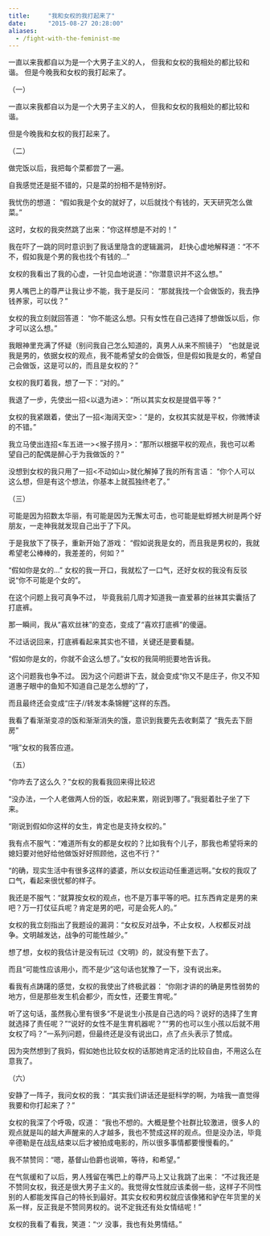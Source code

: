 ```yaml
---
title:     "我和女权的我打起来了"
date:      "2015-08-27 20:28:00"
aliases:
  - /fight-with-the-feminist-me
---
```


一直以来我都自以为是一个大男子主义的人，
但我和女权的我相处的都比较和谐。
但是今晚我和女权的我打起来了。

<!--more-->

（一）

一直以来我都自以为是一个大男子主义的人，
但我和女权的我相处的都比较和谐。

但是今晚我和女权的我打起来了。


（二）

做完饭以后，我把每个菜都尝了一遍。

自我感觉还是挺不错的，只是菜的扮相不是特别好。

我忧伤的想道：
“假如我是个女的就好了，以后就找个有钱的，天天研究怎么做菜。”

这时，女权的我突然跳了出来：“你这样想是不对的！”

我在吓了一跳的同时意识到了我话里隐含的逻辑漏洞，
赶快心虚地解释道：“不不不，假如我是个男的我也找个有钱的...”

女权的我看出了我的心虚，一针见血地说道：“你潜意识并不这么想。”

男人嘴巴上的尊严让我让步不能，我于是反问：
“那就我找一个会做饭的，我去挣钱养家，可以伐？”

女权的我立刻就回答道：
“你不能这么想。只有女性在自己选择了想做饭以后，你才可以这么想。”

我眼神里充满了怀疑（别问我自己怎么知道的，真男人从来不照镜子）
“也就是说我是男的，依据女权的观点，我不能希望女的会做饭，但是假如我是女的，希望自己会做饭，这是可以的，而且是女权的？”

女权的我盯着我，想了一下：“对的。”

我退了一步，先使出一招<以退为进>：“所以其实女权是提倡平等？”

女权的我紧跟着，使出了一招<海阔天空>：“是的，女权其实就是平权，你微博读的不错。”

我立马使出连招<车五进一><猴子捞月>：“那所以根据平权的观点，我也可以希望自己的配偶是醉心于为我做饭的？”

没想到女权的我只用了一招<不动如山>就化解掉了我的所有言语：
“你个人可以这么想，但是有这个想法，你基本上就孤独终老了。”


（三）

可能是因为招数太华丽，有可能是因为无懈太可击，也可能是蚍蜉撼大树是两个好朋友，一走神我就发现自己出于了下风。

于是我放下了筷子，重新开始了游戏：
“假如说我是女的，而且我是男权的，我就希望老公棒棒的，我差差的，何如？”

“假如你是女的…”
女权的我一开口，我就松了一口气，还好女权的我没有反驳说“你不可能是个女的”。

在这个问题上我可真争不过，
毕竟我前几周才知道我一直爱慕的丝袜其实囊括了打底裤。

那一瞬间，我从“喜欢丝袜”的变态，变成了“喜欢打底裤”的傻逼。

不过话说回来，打底裤看起来其实也不错，关键还是要看腿。

“假如你是女的，你就不会这么想了。”女权的我简明扼要地告诉我。

这个问题我也争不过。
因为这个问题讲下去，就会变成“你又不是庄子，你又不知道惠子眼中的鱼知不知道自己是怎么想的”了，

而且最终还会变成“庄子//转发本条锦鲤”这样的东西。

我看了看渐渐变凉的饭和渐渐消失的饿，意识到我要先去收剩菜了
“我先去下厨房”

“哦”女权的我答应道。


（五）

“你咋去了这么久？”女权的我看我回来得比较迟

“没办法，一个人老做两人份的饭，收起来累，刚说到哪了。”我挺着肚子坐了下来。

“刚说到假如你这样的女生，肯定也是支持女权的。”

我有点不服气：“难道所有女的都是女权的？比如我有个儿子，那我也希望将来的媳妇要对他好给他做饭好好照顾他，这也不行？”

“的确，现实生活中有很多这样的婆婆，所以女权运动任重道远啊。”女权的我叹了口气，看起来很忧郁的样子。

我还是不服气：“就算按女权的观点，也不是万事平等的吧。扛东西肯定是男的来吧？万一打仗征兵呢？肯定是男的吧，可是会死人的。”

女权的我立刻指出了我题设的漏洞：“女权反对战争，不止女权，人权都反对战争。文明越发达，战争的可能性越少。”

想了想，女权的我估计是没有玩过《文明》的，就没有整下去了。

而且“可能性应该用小，而不是少”这句话也犹豫了一下，没有说出来。

看我有点踌躇的感觉，女权的我使出了终极武器：
“你刚才讲的的确是男性弱势的地方，但是那些发生机会都少，而女性，还要生育呢。”

听了这句话，虽然我心里有很多“不是说生小孩是自己选的吗？说好的选择了生育就选择了责任呢？”“说好的女性不是生育机器呢？”“男的也可以生小孩以后就不用女权了吗？”一系列问题，但最终还是没有说出口，点了点头表示了赞成。

因为突然想到了我妈，假如她也比较女权的话那她肯定活的比较自由，不用这么在意我了。


（六）

安静了一阵子，我问女权的我：
“其实我们讲话还是挺科学的啊，为啥我一直觉得我要和你打起来了？”

女权的我深了个呼吸，叹道：
“我也不想的。大概是整个社群比较激进，很多人的观点就是叫的越大声醒来的人才越多，我也不赞成这样的观点。但是没办法，毕竟辛德勒是在战乱结束以后才被拍成电影的，所以很多事情都要慢慢看的。”

我不禁赞同：“嗯，基督山伯爵也说嘛，等待，和希望。”

在气氛缓和了以后，男人残留在嘴巴上的尊严马上又让我跳了出来：
“不过我还是不赞同女权，我还是很大男子主义的。我觉得女性就应该柔弱一些，这样子不同性别的人都能发挥自己的特长到最好。其实女权和男权就应该像猪和驴在年货里的关系一样，反正我是不赞同男权的。说不定我还有处女情结呢！”

女权的我看了看我，笑道：“ツ 没事，我也有处男情结。”

